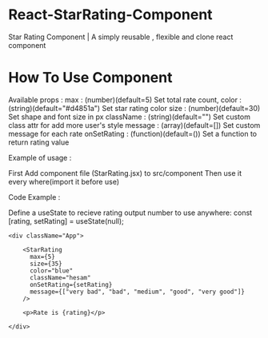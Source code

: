 # React-StarRating-Component
 Star Rating Component |  A simply reusable , flexible and clone react component

 # How To Use Component
 
Available props :
max : (number)(default=5) Set total rate count,
color : (string)(default="#d4851a") Set star rating color
size : (number)(default=30) Set shape and font size in px
className : (string)(default="") Set custom class attr for add more user's style
message : (array)(default=[]) Set custom message for each rate
onSetRating : (function)(default=()) Set a function to return rating value

Example of usage :

First Add component file (StarRating.jsx) to src/component
Then use it every where(import it before use)

Code Example :

 Define a useState to recieve rating output number to use anywhere:
 const [rating, setRating] = useState(null);
 
  
    <div className="App">
    
        <StarRating
          max={5}
          size={35}
          color="blue"
          className="hesam"
          onSetRating={setRating}
          message={["very bad", "bad", "medium", "good", "very good"]}
        />
        
        <p>Rate is {rating}</p>
        
    </div>


